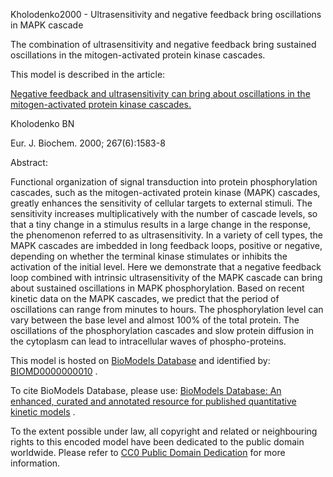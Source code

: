 

Kholodenko2000 - Ultrasensitivity and negative feedback bring oscillations in
MAPK cascade

The combination of ultrasensitivity and negative feedback bring sustained
oscillations in the mitogen-activated protein kinase cascades.

This model is described in the article:

[Negative feedback and ultrasensitivity can bring about oscillations in the
mitogen-activated protein kinase
cascades.](http://identifiers.org/pubmed/10712587)

Kholodenko BN

Eur. J. Biochem. 2000; 267(6):1583-8

Abstract:

Functional organization of signal transduction into protein phosphorylation
cascades, such as the mitogen-activated protein kinase (MAPK) cascades,
greatly enhances the sensitivity of cellular targets to external stimuli. The
sensitivity increases multiplicatively with the number of cascade levels, so
that a tiny change in a stimulus results in a large change in the response,
the phenomenon referred to as ultrasensitivity. In a variety of cell types,
the MAPK cascades are imbedded in long feedback loops, positive or negative,
depending on whether the terminal kinase stimulates or inhibits the activation
of the initial level. Here we demonstrate that a negative feedback loop
combined with intrinsic ultrasensitivity of the MAPK cascade can bring about
sustained oscillations in MAPK phosphorylation. Based on recent kinetic data
on the MAPK cascades, we predict that the period of oscillations can range
from minutes to hours. The phosphorylation level can vary between the base
level and almost 100% of the total protein. The oscillations of the
phosphorylation cascades and slow protein diffusion in the cytoplasm can lead
to intracellular waves of phospho-proteins.

This model is hosted on [BioModels Database](http://www.ebi.ac.uk/biomodels/)
and identified by:
[BIOMD0000000010](http://identifiers.org/biomodels.db/BIOMD0000000010) .

To cite BioModels Database, please use: [BioModels Database: An enhanced,
curated and annotated resource for published quantitative kinetic
models](http://identifiers.org/pubmed/20587024) .

To the extent possible under law, all copyright and related or neighbouring
rights to this encoded model have been dedicated to the public domain
worldwide. Please refer to [CC0 Public Domain
Dedication](http://creativecommons.org/publicdomain/zero/1.0/) for more
information.

